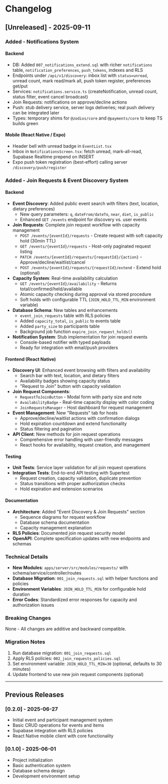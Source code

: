 # Changelog

## [Unreleased] - 2025-09-11

### Added - Notifications System

#### Backend
- DB: Added `007_notifications_extend.sql` with richer `notifications` table, `notification_preferences`, `push_tokens`, indexes and RLS
- Endpoints under `/api/v1/discovery`: inbox list with `status=unread`, unread count, mark read/mark all, push token register, preferences get/put
- Services: `notifications.service.ts` (createNotification, unread count, status filter, event cancel broadcast)
- Join Requests: notifications on approve/decline actions
- Push: stub delivery service, server logs deliveries; real push delivery can be integrated later
- Types: temporary shims for `@zodios/core` and `@payments/core` to keep TS builds green

#### Mobile (React Native / Expo)
- Header bell with unread badge in `EventList.tsx`
- Inbox in `NotificationsScreen.tsx`: fetch unread, mark-all-read, Supabase Realtime prepend on INSERT
- Expo push token registration (best-effort) calling server `/discovery/push/register`

### Added - Join Requests & Event Discovery System

#### Backend
- **Event Discovery**: Added public event search with filters (text, location, dietary preferences)
  - New query parameters: `q`, `dateFrom/dateTo`, `near`, `diet`, `is_public`
  - Enhanced `GET /events` endpoint for discovery vs. user events
- **Join Requests**: Complete join request workflow with capacity management
  - `POST /events/{eventId}/requests` - Create request with soft capacity hold (30min TTL)
  - `GET /events/{eventId}/requests` - Host-only paginated request listing
  - `PATCH /events/{eventId}/requests/{requestId}/{action}` - Approve/decline/waitlist/cancel
  - `POST /events/{eventId}/requests/{requestId}/extend` - Extend hold (optional)
- **Capacity System**: Real-time availability calculation
  - `GET /events/{eventId}/availability` - Returns total/confirmed/held/available
  - Atomic capacity checking during approval via stored procedure
  - Soft holds with configurable TTL (`JOIN_HOLD_TTL_MIN` environment variable)
- **Database Schema**: New tables and enhancements
  - `event_join_requests` table with RLS policies
  - Added `capacity_total`, `is_public` to events table  
  - Added `party_size` to participants table
  - Background job function `expire_join_request_holds()`
- **Notification System**: Stub implementation for join request events
  - Console-based notifier with typed payloads
  - Ready for integration with email/push providers

#### Frontend (React Native)
- **Discovery UI**: Enhanced event browsing with filters and availability
  - Search bar with text, location, and dietary filters
  - Availability badges showing capacity status
  - "Request to Join" button with capacity validation
- **Join Request Components**: 
  - `RequestToJoinButton` - Modal form with party size and note
  - `AvailabilityBadge` - Real-time capacity display with color coding
  - `JoinRequestsManager` - Host dashboard for request management
- **Event Management**: New "Requests" tab for hosts
  - Approve/decline/waitlist actions with confirmation dialogs
  - Hold expiration countdown and extend functionality
  - Status filtering and pagination
- **API Client**: New methods for join request operations
  - Comprehensive error handling with user-friendly messages
  - React hooks for availability, request creation, and management

#### Testing
- **Unit Tests**: Service layer validation for all join request operations
- **Integration Tests**: End-to-end API testing with Supertest
  - Request creation, capacity validation, duplicate prevention
  - Status transitions with proper authorization checks
  - Hold expiration and extension scenarios

#### Documentation  
- **Architecture**: Added "Event Discovery & Join Requests" section
  - Sequence diagrams for request workflow
  - Database schema documentation
  - Capacity management explanation
- **RLS Policies**: Documented join request security model
- **OpenAPI**: Complete specification updates with new endpoints and schemas

### Technical Details
- **New Modules**: `apps/server/src/modules/requests/` with schema/service/controller/routes
- **Database Migration**: `001_join_requests.sql` with helper functions and policies  
- **Environment Variables**: `JOIN_HOLD_TTL_MIN` for configurable hold duration
- **Error Codes**: Standardized error responses for capacity and authorization issues

### Breaking Changes
None - All changes are additive and backward compatible.

### Migration Notes
1. Run database migration: `001_join_requests.sql`
2. Apply RLS policies: `002_join_requests_policies.sql`  
3. Set environment variable: `JOIN_HOLD_TTL_MIN=30` (optional, defaults to 30 minutes)
4. Update frontend to use new join request components (optional)

---

## Previous Releases

### [0.2.0] - 2025-06-27
- Initial event and participant management system
- Basic CRUD operations for events and items
- Supabase integration with RLS policies
- React Native mobile client with core functionality

### [0.1.0] - 2025-06-01  
- Project initialization
- Basic authentication system
- Database schema design
- Development environment setup

